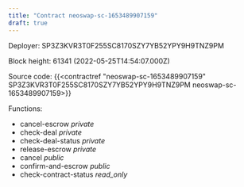 ```yaml
---
title: "Contract neoswap-sc-1653489907159"
draft: true
---
```

Deployer: SP3Z3KVR3T0F255SC8170SZY7YB52YPY9H9TNZ9PM


 



Block height: 61341 (2022-05-25T14:54:07.000Z)

Source code: {{<contractref "neoswap-sc-1653489907159" SP3Z3KVR3T0F255SC8170SZY7YB52YPY9H9TNZ9PM neoswap-sc-1653489907159>}}

Functions:

* cancel-escrow _private_
* check-deal _private_
* check-deal-status _private_
* release-escrow _private_
* cancel _public_
* confirm-and-escrow _public_
* check-contract-status _read_only_
